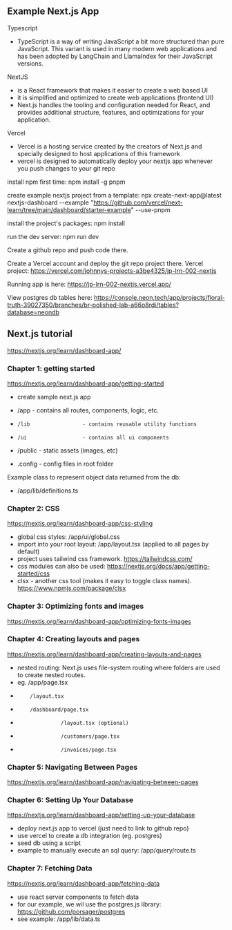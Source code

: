 ## Example Next.js App 

Typescript
 - TypeScript is a way of writing JavaScript a bit more structured than pure JavaScript. This variant is used in many modern web applications and has been adopted by LangChain and LlamaIndex for their JavaScript versions.

NextJS
 - is a React framework that makes it easier to create a web based UI
 - it is simplified and optimized to create web applications (frontend UI)
 - Next.js handles the tooling and configuration needed for React, and provides additional structure, features, and optimizations for your application.

Vercel
 - Vercel is a hosting service created by the creators of Next.js and specially designed to host applications of this framework
 - vercel is designed to automatically deploy your nextjs app whenever you push changes to your git repo


install npm first time:
	npm install -g pnpm

create example nextjs project from a template:
	npx create-next-app@latest nextjs-dashboard --example "https://github.com/vercel/next-learn/tree/main/dashboard/starter-example" --use-pnpm

install the project's packages:
	npm install

run the dev server:
	npm run dev

Create a github repo and push code there.

Create a Vercel account and deploy the git repo project there. 
Vercel project: https://vercel.com/johnnys-projects-a3be4325/jp-lrn-002-nextjs

Running app is here:
https://jp-lrn-002-nextjs.vercel.app/

View postgres db tables here:
https://console.neon.tech/app/projects/floral-truth-39027350/branches/br-polished-lab-a66o8rdi/tables?database=neondb


## Next.js tutorial

https://nextjs.org/learn/dashboard-app/

### Chapter 1: getting started
https://nextjs.org/learn/dashboard-app/getting-started
 - create sample next.js app

 - /app						- contains all routes, components, logic, etc.
 -     /lib					- contains reusable utility functions
 - 	   /ui					- contains all ui components
 - /public					- static assets (images, etc)
 - .config					- config files in root folder

Example class to represent object data returned from the db:
 - 	/app/lib/definitions.ts

### Chapter 2: CSS
https://nextjs.org/learn/dashboard-app/css-styling

 - global css styles: /app/ui/global.css
 - import into your root layout: /app/layout.tsx (applied to all pages by default)
 - project uses tailwind css framework. https://tailwindcss.com/
 - css modules can also be used: https://nextjs.org/docs/app/getting-started/css
 - clsx - another css tool (makes it easy to toggle class names). https://www.npmjs.com/package/clsx

### Chapter 3: Optimizing fonts and images
https://nextjs.org/learn/dashboard-app/optimizing-fonts-images

### Chapter 4: Creating layouts and pages
https://nextjs.org/learn/dashboard-app/creating-layouts-and-pages

 - nested routing: Next.js uses file-system routing where folders are used to create nested routes. 
 - eg. /app/page.tsx
 -         /layout.tsx
 -         /dashboard/page.tsx
 -                   /layout.tsx (optional)
 -                   /customers/page.tsx
 -                   /invoices/page.tsx

### Chapter 5: Navigating Between Pages
https://nextjs.org/learn/dashboard-app/navigating-between-pages

### Chapter 6: Setting Up Your Database
https://nextjs.org/learn/dashboard-app/setting-up-your-database

 - deploy next.js app to vercel (just need to link to github repo)
 - use vercel to create a db integration (eg. postgres)
 - seed db using a script
 - example to manually execute an sql query: /app/query/route.ts

### Chapter 7: Fetching Data
https://nextjs.org/learn/dashboard-app/fetching-data

 - use react server components to fetch data
 - for our example, we wil use the postgres.js library: https://github.com/porsager/postgres
 - see example: /app/lib/data.ts












